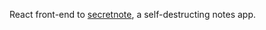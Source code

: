 React front-end to [secretnote](https://github.com/benjbrandall/secretnote), a self-destructing notes app.
